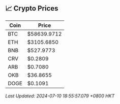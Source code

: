 ## 📈 Crypto Prices

| Coin | Price |
| ---- | ----- |
| BTC | $58639.9712 |
| ETH | $3105.6850 |
| BNB | $527.9773 |
| CRV | $0.2809 |
| ARB | $0.7080 |
| OKB | $36.8655 |
| DOGE | $0.1091 |

_Last Updated: 2024-07-10 18:55:57.079 +0800 HKT_